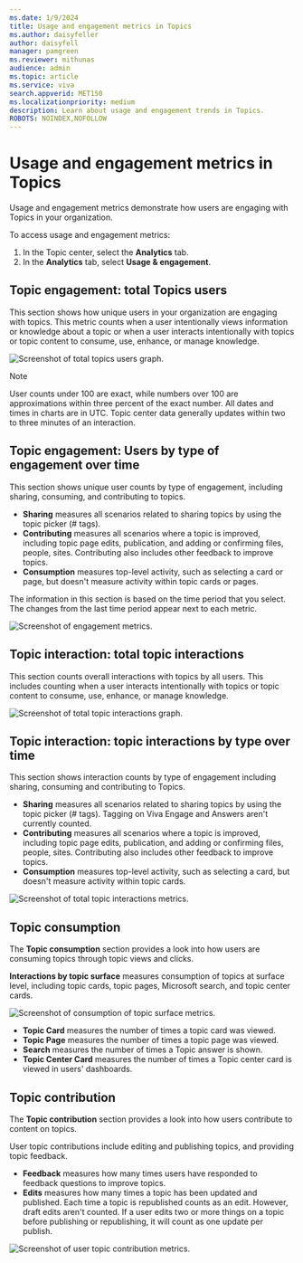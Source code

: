 ```yaml
---
ms.date: 1/9/2024
title: Usage and engagement metrics in Topics
ms.author: daisyfeller
author: daisyfell
manager: pamgreen
ms.reviewer: mithunas
audience: admin
ms.topic: article
ms.service: viva
search.appverid: MET150
ms.localizationpriority: medium
description: Learn about usage and engagement trends in Topics.
ROBOTS: NOINDEX,NOFOLLOW
---
```


# Usage and engagement metrics in Topics

Usage and engagement metrics demonstrate how users are engaging with Topics in your organization.

To access usage and engagement metrics:

1. In the Topic center, select the **Analytics** tab.
2. In the **Analytics** tab, select **Usage & engagement**.

## Topic engagement: total Topics users

This section shows how unique users in your organization are engaging with topics. This metric counts when a user intentionally views information or knowledge about a topic or when a user interacts intentionally with topics or topic content to consume, use, enhance, or manage knowledge.

![Screenshot of total topics users graph.](../media/knowledge-management/total-topics-users-graph.png)

>[!NOTE]
>User counts under 100 are exact, while numbers over 100 are approximations within three percent of the exact number.
>All dates and times in charts are in UTC. Topic center data generally updates within two to three minutes of an interaction.

## Topic engagement: Users by type of engagement over time

This section shows unique user counts by type of engagement, including sharing, consuming, and contributing to topics.

- **Sharing** measures all scenarios related to sharing topics by using the topic picker (# tags).
- **Contributing** measures all scenarios where a topic is improved, including topic page edits, publication, and adding or confirming files, people, sites. Contributing also includes other feedback to improve topics.
- **Consumption** measures top-level activity, such as selecting a card or page, but doesn't measure activity within topic cards or pages.

The information in this section is based on the time period that you select. The changes from the last time period appear next to each metric.

![Screenshot of engagement metrics.](../media/knowledge-management/engagement-metrics.png)

## Topic interaction: total topic interactions

This section counts overall interactions with topics by all users. This includes counting when a user interacts intentionally with topics or topic content to consume, use, enhance, or manage knowledge.

![Screenshot of total topic interactions graph.](../media/knowledge-management/total-topic-interactions-graph.png)

## Topic interaction: topic interactions by type over time

This section shows interaction counts by type of engagement including sharing, consuming and contributing to Topics.

- **Sharing** measures all scenarios related to sharing topics by using the topic picker (# tags). Tagging on Viva Engage and Answers aren't currently counted.
- **Contributing** measures all scenarios where a topic is improved, including topic page edits, publication, and adding or confirming files, people, sites. Contributing also includes other feedback to improve topics.
- **Consumption** measures top-level activity, such as selecting a card, but doesn't measure activity within topic cards.

![Screenshot of total topic interactions metrics.](../media/knowledge-management/topic-interaction-metrics.png)

## Topic consumption

The **Topic consumption** section provides a look into how users are consuming topics through topic views and clicks.

**Interactions by topic surface** measures consumption of topics at surface level, including topic cards, topic pages, Microsoft search, and topic center cards.

![Screenshot of consumption of topic surface metrics.](../media/knowledge-management/topic-consumption-metrics.png)

- **Topic Card** measures the number of times a topic card was viewed.
- **Topic Page** measures the number of times a topic page was viewed.
- **Search** measures the number of times a Topic answer is shown.
- **Topic Center Card** measures the number of times a Topic center card is viewed in users' dashboards.

## Topic contribution

The **Topic contribution** section provides a look into how users contribute to content on topics.

User topic contributions include editing and publishing topics, and providing topic feedback.

- **Feedback** measures how many times users have responded to feedback questions to improve topics.
- **Edits** measures how many times a topic has been updated and published. Each time a topic is republished counts as an edit. However, draft edits aren't counted. If a user edits two or more things on a topic before publishing or republishing, it will count as one update per publish.

![Screenshot of user topic contribution metrics.](../media/knowledge-management/topic-contribution-metrics.png)
